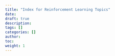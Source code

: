 ```yaml
---
title: "Index for Reinforcement Learning Topics"
date:
draft: true
description:
tags: []
categories: []
author:
toc:
weight: 1
---
```


